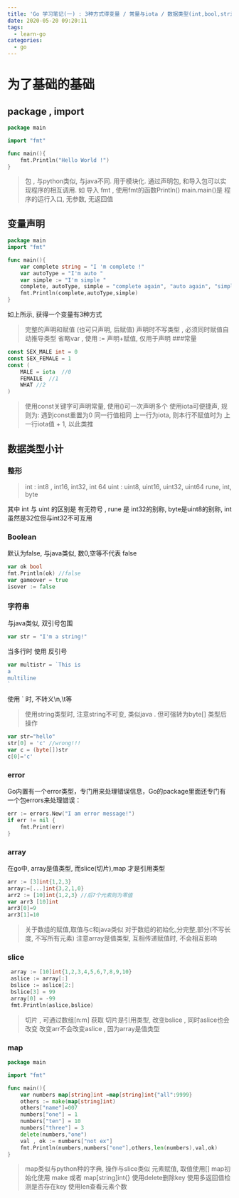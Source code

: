 ```yaml
---
title: 'Go 学习笔记(一) : 3种方式得变量 / 常量与iota / 数据类型(int,bool,string,error,array,slice,map)'
date: 2020-05-20 09:20:11
tags:
  - learn-go
categories: 
  - go
---
```




# 为了基础的基础
## package , import 

```go
package main

import "fmt"

func main(){
	fmt.Println("Hello World !")
}
```
>包 , 与python类似, 与java不同. 用于模块化. 通过声明包, 和导入包可以实现程序的相互调用. 如 导入 fmt , 使用fmt的函数Println() 
>main.main()是 程序的运行入口, 无参数, 无返回值

## 变量声明

```go
package main
import "fmt"

func main(){
	var complete string = "I 'm complete !"
	var autoType = "I'm auto "
	var simple := "I'm simple "
	complete, autoType, simple = "complete again", "auto again", "simple again"
	fmt.Println(complete,autoType,simple)
}
```
如上所示, 获得一个变量有3种方式
>完整的声明和赋值 (也可只声明, 后赋值)
>声明时不写类型 , 必须同时赋值自动推导类型
>省略var , 使用 := 声明+赋值, 仅用于声明
>###常量

```go
const SEX_MALE int = 0
const SEX_FEMALE = 1
const (
	MALE = iota  //0
	FEMAILE  //1
	WHAT //2
)
```
>使用const关键字可声明常量, 使用()可一次声明多个 使用iota可便捷声, 规则为:
>遇到const重置为0
>同一行值相同
>上一行为iota, 则本行不赋值时为 上一行iota值 + 1, 以此类推

## 数据类型小计
### 整形

>int : int8 , int16, int32, int 64
>uint : uint8, uint16, uint32, uint64
>rune, int, byte

其中 int 与 uint 的区别是 有无符号 , rune 是 int32的别称, byte是uint8的别称, int虽然是32位但与int32不可互用

### Boolean
默认为false, 与java类似, 数0,空等不代表 false

```go
var ok bool 
fmt.Println(ok) //false
var gameover = true
isover := false
```

### 字符串
与java类似, 双引号包围

```go
var str = "I'm a string!"
```
当多行时 使用 反引号 

```go
var multistr = `This is 
a 
multiline
`
```
使用 ` 时, 不转义\n,\t等
>使用string类型时, 注意string不可变, 类似java . 但可强转为byte[] 类型后操作

```go
var str="hello"
str[0] = 'c' //wrong!!!
var c = (byte[])str
c[0]='c'
```

### error
Go内置有一个error类型，专门用来处理错误信息，Go的package里面还专门有一个包errors来处理错误：

```go
err := errors.New("I am error message!")
if err != nil {
    fmt.Print(err)
}
```

### array
在go中, array是值类型, 而slice(切片),map 才是引用类型

```go
arr := [3]int{1,2,3}
array:=[...]int{3,2,1,0}
arr2 := [10]int{1,2,3} //后7个元素则为零值 
var arr3 [10]int
arr3[0]=9
arr3[1]=10
```
>关于数组的赋值,取值与c和java类似
>对于数组的初始化,分完整,部分(不写长度, 不写所有元素)
>注意array是值类型, 互相传递赋值时, 不会相互影响

### slice

```go
 array := [10]int{1,2,3,4,5,6,7,8,9,10}
 aslice := array[:]
 bslice := aslice[2:]
 bslice[3] = 99
 array[0] = -99
 fmt.Println(aslice,bslice)
```
>切片 , 可通过数组[n:m] 获取
>切片是引用类型, 改变bslice , 同时aslice也会改变
>改变arr不会改变aslice , 因为array是值类型

### map

```go
package main

import "fmt"

func main(){ 
    var numbers map[string]int =map[string]int{"all":9999}
    others := make(map[string]int)
    others["name"]=007
    numbers["one"] = 1
    numbers["ten"] = 10
    numbers["three"] = 3
    delete(numbers,"one")
    val , ok := numbers["not ex"]
    fmt.Println(numbers,numbers["one"],others,len(numbers),val,ok)
}
```
>map类似与python种的字典, 操作与slice类似
>元素赋值, 取值使用[]
>map初始化使用 make 或者 map[string]int{}
>使用delete删除key
>使用多返回值检测是否存在key
>使用len查看元素个数